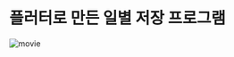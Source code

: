 # 플러터로 만든 일별 저장 프로그램

![movie](https://github.com/Qnd1101/flutter_application_diary/assets/107795830/62e170a3-2950-46cd-b207-a8a1b3192b39)
